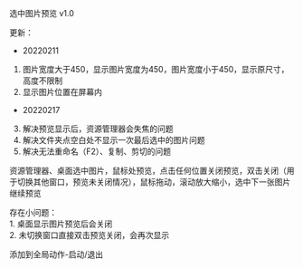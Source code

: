 选中图片预览 v1.0

更新：

* 20220211<br>
1. 图片宽度大于450，显示图片宽度为450，图片宽度小于450，显示原尺寸，高度不限制<br>
2. 显示图片位置在屏幕内<br>

* 20220217<br>
3. 解决预览显示后，资源管理器会失焦的问题<br>
4. 解决文件夹点空白处不显示一次最后选中的图片问题<br>
5. 解决无法重命名（F2）、复制、剪切的问题<br>

资源管理器、桌面选中图片，鼠标处预览，点击任何位置关闭预览，双击关闭（用于切换其他窗口，预览未关闭情况），鼠标拖动，滚动放大缩小，选中下一张图片继续预览<br>

存在小问题：<br>
     1. 桌面显示图片预览后会关闭<br>
     2. 未切换窗口直接双击预览关闭，会再次显示<br>

添加到全局动作-启动/退出
